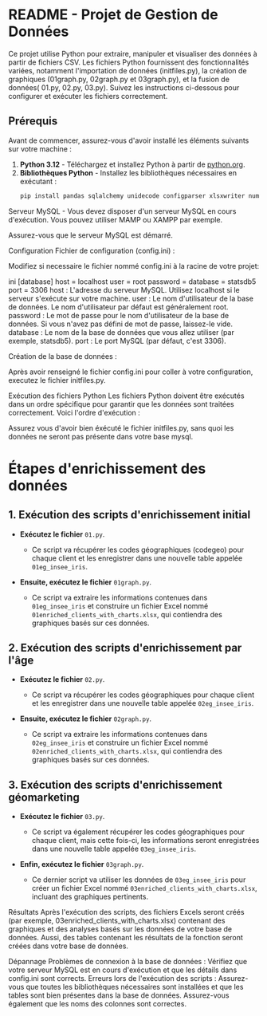 # README - Projet de Gestion de Données

Ce projet utilise Python pour extraire, manipuler et visualiser des données à partir de fichiers CSV. Les fichiers Python fournissent des fonctionnalités variées, notamment l'importation de données (initfiles.py), la création de graphiques (01graph.py, 02graph.py et 03graph.py), et la fusion de données( 01.py, 02.py, 03.py). Suivez les instructions ci-dessous pour configurer et exécuter les fichiers correctement.

## Prérequis

Avant de commencer, assurez-vous d'avoir installé les éléments suivants sur votre machine :

1. **Python 3.12** - Téléchargez et installez Python à partir de [python.org](https://www.python.org/downloads/).
2. **Bibliothèques Python** - Installez les bibliothèques nécessaires en exécutant :
   ```bash
   pip install pandas sqlalchemy unidecode configparser xlsxwriter numpy mysql-connector-python requests
Serveur MySQL - Vous devez disposer d'un serveur MySQL en cours d'exécution. Vous pouvez utiliser MAMP ou XAMPP par exemple.

Assurez-vous que le serveur MySQL est démarré.

Configuration
Fichier de configuration (config.ini) :

Modifiez si necessaire le fichier nommé config.ini à la racine de votre projet:

ini
[database]
host = localhost
user = root
password = 
database = statsdb5
port = 3306
host : L'adresse du serveur MySQL. Utilisez localhost si le serveur s'exécute sur votre machine.
user : Le nom d'utilisateur de la base de données. Le nom d'utilisateur par défaut est généralement root.
password : Le mot de passe pour le nom d'utilisateur de la base de données. Si vous n'avez pas défini de mot de passe, laissez-le vide.
database : Le nom de la base de données que vous allez utiliser (par exemple, statsdb5).
port : Le port MySQL (par défaut, c'est 3306).

Création de la base de données :

Après avoir renseigné le fichier config.ini pour coller à votre configuration, executez le fichier initfiles.py.

Exécution des fichiers Python
Les fichiers Python doivent être exécutés dans un ordre spécifique pour garantir que les données sont traitées correctement. Voici l'ordre d'exécution :

Assurez vous d'avoir bien éxécuté le fichier initfiles.py, sans quoi les données ne seront pas présente dans votre base mysql.

# Étapes d'enrichissement des données

## 1. Exécution des scripts d'enrichissement initial

- **Exécutez le fichier** `01.py`. 
  - Ce script va récupérer les codes géographiques (codegeo) pour chaque client et les enregistrer dans une nouvelle table appelée `01eg_insee_iris`.
  
- **Ensuite, exécutez le fichier** `01graph.py`.
  - Ce script va extraire les informations contenues dans `01eg_insee_iris` et construire un fichier Excel nommé `01enriched_clients_with_charts.xlsx`, qui contiendra des graphiques basés sur ces données.

## 2. Exécution des scripts d'enrichissement par l'âge

- **Exécutez le fichier** `02.py`.
  - Ce script va récupérer les codes géographiques pour chaque client et les enregistrer dans une nouvelle table appelée `02eg_insee_iris`.

- **Ensuite, exécutez le fichier** `02graph.py`.
  - Ce script va extraire les informations contenues dans `02eg_insee_iris` et construire un fichier Excel nommé `02enriched_clients_with_charts.xlsx`, qui contiendra des graphiques basés sur ces données.

## 3. Exécution des scripts d'enrichissement géomarketing

- **Exécutez le fichier** `03.py`.
  - Ce script va également récupérer les codes géographiques pour chaque client, mais cette fois-ci, les informations seront enregistrées dans une nouvelle table appelée `03eg_insee_iris`.

- **Enfin, exécutez le fichier** `03graph.py`.
  - Ce dernier script va utiliser les données de `03eg_insee_iris` pour créer un fichier Excel nommé `03enriched_clients_with_charts.xlsx`, incluant des graphiques pertinents.


Résultats
Après l'exécution des scripts, des fichiers Excels seront créés (par exemple, 03enriched_clients_with_charts.xlsx) contenant des graphiques et des analyses basés sur les données de votre base de données.
Aussi, des tables contenant les résultats de la fonction seront créées dans votre base de données.

Dépannage
Problèmes de connexion à la base de données : Vérifiez que votre serveur MySQL est en cours d'exécution et que les détails dans config.ini sont corrects.
Erreurs lors de l'exécution des scripts : Assurez-vous que toutes les bibliothèques nécessaires sont installées et que les tables sont bien présentes dans la base de données. Assurez-vous également que les noms des colonnes sont correctes.